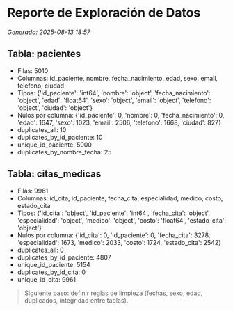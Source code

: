 # Reporte de Exploración de Datos

_Generado: 2025-08-13 18:57_

## Tabla: pacientes
- Filas: 5010
- Columnas: id_paciente, nombre, fecha_nacimiento, edad, sexo, email, telefono, ciudad
- Tipos: {'id_paciente': 'int64', 'nombre': 'object', 'fecha_nacimiento': 'object', 'edad': 'float64', 'sexo': 'object', 'email': 'object', 'telefono': 'object', 'ciudad': 'object'}
- Nulos por columna: {'id_paciente': 0, 'nombre': 0, 'fecha_nacimiento': 0, 'edad': 1647, 'sexo': 1023, 'email': 2506, 'telefono': 1668, 'ciudad': 827}
- duplicates_all: 10
- duplicates_by_id_paciente: 10
- unique_id_paciente: 5000
- duplicates_by_nombre_fecha: 25

## Tabla: citas_medicas
- Filas: 9961
- Columnas: id_cita, id_paciente, fecha_cita, especialidad, medico, costo, estado_cita
- Tipos: {'id_cita': 'object', 'id_paciente': 'int64', 'fecha_cita': 'object', 'especialidad': 'object', 'medico': 'object', 'costo': 'float64', 'estado_cita': 'object'}
- Nulos por columna: {'id_cita': 0, 'id_paciente': 0, 'fecha_cita': 3278, 'especialidad': 1673, 'medico': 2033, 'costo': 1724, 'estado_cita': 2542}
- duplicates_all: 0
- duplicates_by_id_paciente: 4807
- unique_id_paciente: 5154
- duplicates_by_id_cita: 0
- unique_id_cita: 9961

> Siguiente paso: definir reglas de limpieza (fechas, sexo, edad, duplicados, integridad entre tablas).
